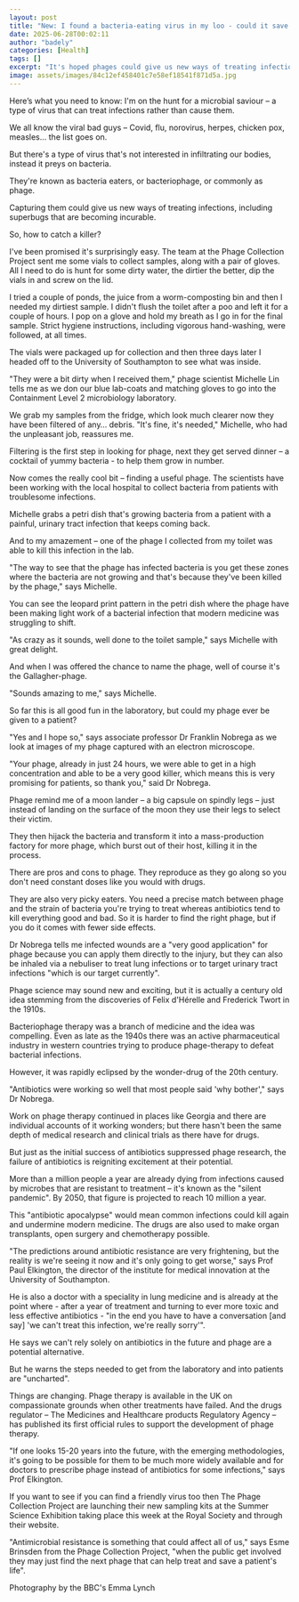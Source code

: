```yaml
---
layout: post
title: "New: I found a bacteria-eating virus in my loo - could it save your life?"
date: 2025-06-28T00:02:11
author: "badely"
categories: [Health]
tags: []
excerpt: "It's hoped phages could give us new ways of treating infections which are immune to antibiotics."
image: assets/images/84c12ef458401c7e58ef18541f871d5a.jpg
---
```


Here’s what you need to know: I'm on the hunt for a microbial saviour – a type of virus that can treat infections rather than cause them.

We all know the viral bad guys – Covid, flu, norovirus, herpes, chicken pox, measles… the list goes on.

But there's a type of virus that's not interested in infiltrating our bodies, instead it preys on bacteria.

They're known as bacteria eaters, or bacteriophage, or commonly as phage.

Capturing them could give us new ways of treating infections, including superbugs that are becoming incurable.

So, how to catch a killer?

I've been promised it's surprisingly easy. The team at the Phage Collection Project sent me some vials to collect samples, along with a pair of gloves. All I need to do is hunt for some dirty water, the dirtier the better, dip the vials in and screw on the lid.

I tried a couple of ponds, the juice from a worm-composting bin and then I needed my dirtiest sample. I didn't flush the toilet after a poo and left it for a couple of hours. I pop on a glove and hold my breath as I go in for the final sample. Strict hygiene instructions, including vigorous hand-washing, were followed, at all times.

The vials were packaged up for collection and then three days later I headed off to the University of Southampton to see what was inside.

"They were a bit dirty when I received them," phage scientist Michelle Lin tells me as we don our blue lab-coats and matching gloves to go into the Containment Level 2 microbiology laboratory.

We grab my samples from the fridge, which look much clearer now they have been filtered of any… debris. "It's fine, it's needed," Michelle, who had the unpleasant job, reassures me.

Filtering is the first step in looking for phage, next they get served dinner – a cocktail of yummy bacteria - to help them grow in number.

Now comes the really cool bit – finding a useful phage. The scientists have been working with the local hospital to collect bacteria from patients with troublesome infections.

Michelle grabs a petri dish that's growing bacteria from a patient with a painful, urinary tract infection that keeps coming back.

And to my amazement – one of the phage I collected from my toilet was able to kill this infection in the lab.

"The way to see that the phage has infected bacteria is you get these zones where the bacteria are not growing and that's because they've been killed by the phage," says Michelle.

You can see the leopard print pattern in the petri dish where the phage have been making light work of a bacterial infection that modern medicine was struggling to shift.

"As crazy as it sounds, well done to the toilet sample," says Michelle with great delight.

And when I was offered the chance to name the phage, well of course it's the Gallagher-phage.

"Sounds amazing to me," says Michelle.

So far this is all good fun in the laboratory, but could my phage ever be given to a patient?

"Yes and I hope so," says associate professor Dr Franklin Nobrega as we look at images of my phage captured with an electron microscope.

"Your phage, already in just 24 hours, we were able to get in a high concentration and able to be a very good killer, which means this is very promising for patients, so thank you," said Dr Nobrega.

Phage remind me of a moon lander – a big capsule on spindly legs – just instead of landing on the surface of the moon they use their legs to select their victim.

They then hijack the bacteria and transform it into a mass-production factory for more phage, which burst out of their host, killing it in the process.

There are pros and cons to phage. They reproduce as they go along so you don't need constant doses like you would with drugs.

They are also very picky eaters. You need a precise match between phage and the strain of bacteria you're trying to treat whereas antibiotics tend to kill everything good and bad. So it is harder to find the right phage, but if you do it comes with fewer side effects.

Dr Nobrega tells me infected wounds are a "very good application" for phage because you can apply them directly to the injury, but they can also be inhaled via a nebuliser to treat lung infections or to target urinary tract infections "which is our target currently".

Phage science may sound new and exciting, but it is actually a century old idea stemming from the discoveries of Felix d'Hérelle and Frederick Twort in the 1910s.

Bacteriophage therapy was a branch of medicine and the idea was compelling. Even as late as the 1940s there was an active pharmaceutical industry in western countries trying to produce phage-therapy to defeat bacterial infections.

However, it was rapidly eclipsed by the wonder-drug of the 20th century.

"Antibiotics were working so well that most people said 'why bother'," says Dr Nobrega.

Work on phage therapy continued in places like Georgia and there are individual accounts of it working wonders; but there hasn't been the same depth of medical research and clinical trials as there have for drugs.

But just as the initial success of antibiotics suppressed phage research, the failure of antibiotics is reigniting excitement at their potential.

More than a million people a year are already dying from infections caused by microbes that are resistant to treatment – it's known as the "silent pandemic". By 2050, that figure is projected to reach 10 million a year.

This "antibiotic apocalypse" would mean common infections could kill again and undermine modern medicine. The drugs are also used to make organ transplants, open surgery and chemotherapy possible.

"The predictions around antibiotic resistance are very frightening, but the reality is we're seeing it now and it's only going to get worse," says Prof Paul Elkington, the director of the institute for medical innovation at the University of Southampton.

He is also a doctor with a speciality in lung medicine and is already at the point where - after a year of treatment and turning to ever more toxic and less effective antibiotics - "in the end you have to have a conversation [and say] 'we can't treat this infection, we're really sorry'".

He says we can't rely solely on antibiotics in the future and phage are a potential alternative.

But he warns the steps needed to get from the laboratory and into patients are "uncharted".

Things are changing. Phage therapy is available in the UK on compassionate grounds when other treatments have failed. And the drugs regulator – The Medicines and Healthcare products Regulatory Agency – has published its first official rules to support the development of phage therapy.

"If one looks 15-20 years into the future, with the emerging methodologies, it's going to be possible for them to be much more widely available and for doctors to prescribe phage instead of antibiotics for some infections," says Prof Elkington.

If you want to see if you can find a friendly virus too then The Phage Collection Project are launching their new sampling kits at the Summer Science Exhibition taking place this week at the Royal Society and through their website.

"Antimicrobial resistance is something that could affect all of us," says Esme Brinsden from the Phage Collection Project, "when the public get involved they may just find the next phage that can help treat and save a patient's life".

Photography by the BBC's Emma Lynch


